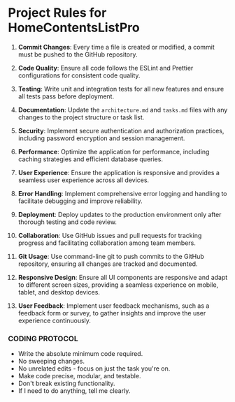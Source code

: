 # Project Rules for HomeContentsListPro

1. **Commit Changes**: Every time a file is created or modified, a commit must be pushed to the GitHub repository.

2. **Code Quality**: Ensure all code follows the ESLint and Prettier configurations for consistent code quality.

3. **Testing**: Write unit and integration tests for all new features and ensure all tests pass before deployment.

4. **Documentation**: Update the `architecture.md` and `tasks.md` files with any changes to the project structure or task list.

5. **Security**: Implement secure authentication and authorization practices, including password encryption and session management.

6. **Performance**: Optimize the application for performance, including caching strategies and efficient database queries.

7. **User Experience**: Ensure the application is responsive and provides a seamless user experience across all devices.

8. **Error Handling**: Implement comprehensive error logging and handling to facilitate debugging and improve reliability.

9. **Deployment**: Deploy updates to the production environment only after thorough testing and code review.

10. **Collaboration**: Use GitHub issues and pull requests for tracking progress and facilitating collaboration among team members.

11. **Git Usage**: Use command-line git to push commits to the GitHub repository, ensuring all changes are tracked and documented.

12. **Responsive Design**: Ensure all UI components are responsive and adapt to different screen sizes, providing a seamless experience on mobile, tablet, and desktop devices.

13. **User Feedback**: Implement user feedback mechanisms, such as a feedback form or survey, to gather insights and improve the user experience continuously.

### CODING PROTOCOL

- Write the absolute minimum code required.
- No sweeping changes.
- No unrelated edits - focus on just the task you're on.
- Make code precise, modular, and testable.
- Don't break existing functionality.
- If I need to do anything, tell me clearly.

